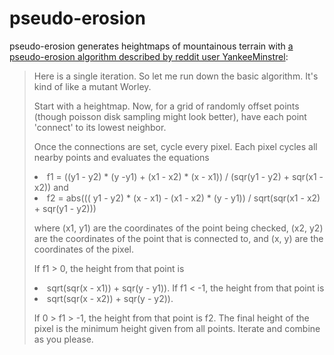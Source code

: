 # pseudo-erosion 
pseudo-erosion generates heightmaps of mountainous terrain with
<a href="https://www.reddit.com/r/proceduralgeneration/comments/797fgw/iterative_pseudoerosion/">
a pseudo-erosion algorithm described by reddit user YankeeMinstrel</a>:

<blockquote>
<p>Here is a single iteration. So let me run down the basic algorithm. It's kind
of like a mutant Worley.

<p>Start with a heightmap. Now, for a grid of randomly offset points (though
poisson disk sampling might look better), have each point 'connect' to its
lowest neighbor. 

<p>Once the connections are set, cycle every pixel. Each pixel cycles all
nearby points and evaluates the equations
<li>f1 = ((y1 - y2) * (y -y1) + (x1 - x2) * (x - x1)) / (sqr(y1 - y2) + sqr(x1 - x2)) 
and
<li>f2 = abs((( y1 - y2) * (x - x1) - (x1 - x2) * (y - y1)) / sqrt(sqr(x1 - x2) + sqr(y1 - y2)))
<p>where (x1, y1) are the coordinates of the point being checked, (x2, y2) are the
coordinates of the point that is connected to, and (x, y) are the coordinates of
the pixel. 

<p>If f1 &gt; 0, the height from that point is
<li>sqrt(sqr(x - x1)) + sqr(y - y1)). 
If f1 &lt; -1,
the height from that point is 
<li>sqrt(sqr(x - x2)) + sqr(y - y2)). 
<p>If 0 > f1 > -1, the height from that point is f2. 
The final height of the pixel is the minimum
height given from all points. Iterate and combine as you please.
</blockquote>

